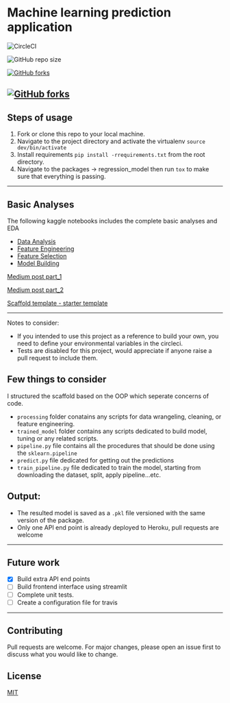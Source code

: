# Machine learning prediction application
![CircleCI](https://img.shields.io/circleci/build/github/salma71/prediction_app?style=for-the-badge&token=781e1233134910ffefc006ea82a7fe966b5277f2)

![GitHub repo size](https://img.shields.io/github/repo-size/salma71/prediction_app?style=for-the-badge)


[![GitHub forks](https://img.shields.io/github/forks/salma71/prediction_app?style=for-the-badge)](https://github.com/salma71/prediction_app/network)

[![GitHub forks](https://img.shields.io/github/stars/salma71/prediction_app?style=for-the-badge)](https://github.com/salma71/prediction_app/network)
------

## Steps of usage

1. Fork or clone this repo to your local machine.
2. Navigate to the project directory and activate the virtualenv `source dev/bin/activate`
3. Install requirements `pip install -rrequirements.txt` from the root directory. 
4. Navigate to the packages -> regression_model then run `tox` to make sure that everything is passing. 

---------
## Basic Analyses
The following kaggle notebooks includes the complete basic analyses and EDA 
- [Data Analysis](https://www.kaggle.com/salmaeng/data-exploration-medium-post-1)
- [Feature Engineering](https://www.kaggle.com/salmaeng/feature-engineering-medium-post-2)
- [Feature Selection](https://www.kaggle.com/salmaeng/feature-selection-medium-post-3)
- [Model Building](https://www.kaggle.com/salmaeng/model-building-medium-post-4)

[Medium post part_1](https://towardsdatascience.com/exclusive-how-to-deploy-your-first-machine-learning-models-bf0a2109e522)

[Medium post part_2](https://towardsdatascience.com/how-to-deploy-your-first-machine-learning-models-part-2-9e1d0fcfb68)

[Scaffold template - starter template](https://github.com/salma71/ML_app_scaffold)

---------
Notes to consider:
* If you intended to use this project as a reference to build your own, you need to define your environmental variables in the circleci.
* Tests are disabled for this project, would appreciate if anyone raise a pull request to include them. 


## Few things to consider

I structured the scaffold based on the OOP which seperate concerns of code. 
* `processing` folder conatains any scripts for data wrangeling, cleaning, or feature engineering. 
* `trained_model` folder contains any scripts dedicated to build model, tuning or any related scripts.
* `pipeline.py` file contains all the procedures that should be done using the `sklearn.pipeline` 
* `predict.py` file dedicated for getting out the predictions
* `train_pipeline.py` file dedicated to train the model, starting from downloading the dataset, split, apply pipeline...etc. 
 

## Output:

* The resulted model is saved as a `.pkl` file versioned with the same version of the package. 
* Only one API end point is already deployed to Heroku, pull requests are welcome

------

## Future work
- [X] Build extra API end points 
- [ ] Build frontend interface using streamlit
- [ ] Complete unit tests.
- [ ] Create a configuration file for travis

------
## Contributing
Pull requests are welcome. For major changes, please open an issue first to discuss what you would like to change.


## License
[MIT](https://choosealicense.com/licenses/mit/)